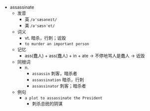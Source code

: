 - assassinate
  - 发音
    - 英 `/ə'sæsəneɪt/`
    - 美 `/ə'sæsn'et/`
  - 词义
    - vt. 暗杀，行刺；诋毁
    - `to murder an important person`
  - 记忆
    - ass(蠢人) + ass(蠢人) + in + ate → 不停地骂人是蠢人 → 诋毁
  - 同根词
    - n.
      - `assassin` 刺客，暗杀者
      - `assassination` 暗杀，行刺
      - `assassinator` 刺客；暗杀者
  - 例句
    - `a plot to assassinate the President`
      - 刺杀总统的阴谋

